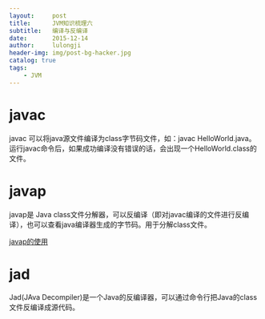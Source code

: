 ```yaml
---
layout:     post
title:      JVM知识梳理六
subtitle:   编译与反编译
date:       2015-12-14
author:     lulongji
header-img: img/post-bg-hacker.jpg
catalog: true
tags:
    - JVM
---
```



# javac
javac 可以将java源文件编译为class字节码文件，如：javac HelloWorld.java。运行javac命令后，如果成功编译没有错误的话，会出现一个HelloWorld.class的文件。

# javap

javap是 Java class文件分解器，可以反编译（即对javac编译的文件进行反编译），也可以查看java编译器生成的字节码。用于分解class文件。

[javap的使用](https://docs.oracle.com/javase/8/docs/technotes/tools/unix/javap.html)

# jad
Jad(JAva Decompiler)是一个Java的反编译器，可以通过命令行把Java的class文件反编译成源代码。

